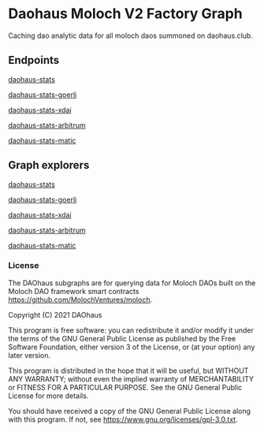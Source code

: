 # Daohaus Moloch V2 Factory Graph

Caching dao analytic data for all moloch daos summoned on daohaus.club.

## Endpoints

[daohaus-stats](https://api.thegraph.com/subgraphs/name/odyssy-automaton/daohaus-stats)

[daohaus-stats-goerli](https://api.thegraph.com/subgraphs/name/odyssy-automaton/daohaus-stats-goerli)

[daohaus-stats-xdai](https://api.thegraph.com/subgraphs/name/odyssy-automaton/daohaus-stats-xdai)

[daohaus-stats-arbitrum](https://api.thegraph.com/subgraphs/name/odyssy-automaton/daohaus-stats-arbitrum)

[daohaus-stats-matic](http://35.224.233.211/subgraphs/name/matic/daohaus)

## Graph explorers

[daohaus-stats](https://thegraph.com/explorer/subgraph/odyssy-automaton/daohaus-stats)

[daohaus-stats-goerli](https://thegraph.com/explorer/subgraph/odyssy-automaton/daohaus-stats-goerli)

[daohaus-stats-xdai](https://thegraph.com/explorer/subgraph/odyssy-automaton/daohaus-stats-xdai)

[daohaus-stats-arbitrum](https://thegraph.com/explorer/subgraph/odyssy-automaton/daohaus-stats-arbitrum)

[daohaus-stats-matic](http://35.224.233.211/subgraphs/name/matic/daohaus/graphql)


### License

The DAOhaus subgraphs are for querying data for Moloch DAOs built on the Moloch DAO framework smart contracts <https://github.com/MolochVentures/moloch>.

Copyright (C) 2021 DAOhaus

This program is free software: you can redistribute it and/or modify
it under the terms of the GNU General Public License as published by
the Free Software Foundation, either version 3 of the License, or
(at your option) any later version.

This program is distributed in the hope that it will be useful,
but WITHOUT ANY WARRANTY; without even the implied warranty of
MERCHANTABILITY or FITNESS FOR A PARTICULAR PURPOSE.  See the
GNU General Public License for more details.

You should have received a copy of the GNU General Public License
along with this program.  If not, see <https://www.gnu.org/licenses/gpl-3.0.txt>.
